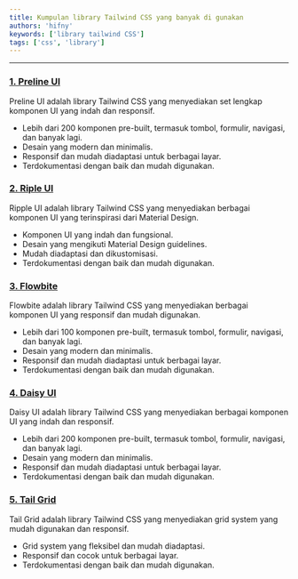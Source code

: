 ```yaml
---
title: Kumpulan library Tailwind CSS yang banyak di gunakan
authors: 'hifny'
keywords: ['library tailwind CSS']
tags: ['css', 'library']
---
```


<hr/>

### [1. Preline UI](https://preline.co/)

Preline UI adalah library Tailwind CSS yang menyediakan set lengkap komponen UI yang indah dan responsif.

- Lebih dari 200 komponen pre-built, termasuk tombol, formulir, navigasi, dan banyak lagi.
- Desain yang modern dan minimalis.
- Responsif dan mudah diadaptasi untuk berbagai layar.
- Terdokumentasi dengan baik dan mudah digunakan.

### [2. Riple UI](https://www.ripple-ui.com/)

Ripple UI adalah library Tailwind CSS yang menyediakan berbagai komponen UI yang terinspirasi dari Material Design.

- Komponen UI yang indah dan fungsional.
- Desain yang mengikuti Material Design guidelines.
- Mudah diadaptasi dan dikustomisasi.
- Terdokumentasi dengan baik dan mudah digunakan.

### [3. Flowbite](https://flowbite.com)

Flowbite adalah library Tailwind CSS yang menyediakan berbagai komponen UI yang responsif dan mudah digunakan.

- Lebih dari 100 komponen pre-built, termasuk tombol, formulir, navigasi, dan banyak lagi.
- Desain yang modern dan minimalis.
- Responsif dan mudah diadaptasi untuk berbagai layar.
- Terdokumentasi dengan baik dan mudah digunakan.

### [4. Daisy UI ](https://daisyui.com/)

Daisy UI adalah library Tailwind CSS yang menyediakan berbagai komponen UI yang indah dan responsif.

- Lebih dari 200 komponen pre-built, termasuk tombol, formulir, navigasi, dan banyak lagi.
- Desain yang modern dan minimalis.
- Responsif dan mudah diadaptasi untuk berbagai layar.
- Terdokumentasi dengan baik dan mudah digunakan.

### [5. Tail Grid](https://tailgrids.com/)

Tail Grid adalah library Tailwind CSS yang menyediakan grid system yang mudah digunakan dan responsif.

- Grid system yang fleksibel dan mudah diadaptasi.
- Responsif dan cocok untuk berbagai layar.
- Terdokumentasi dengan baik dan mudah digunakan.